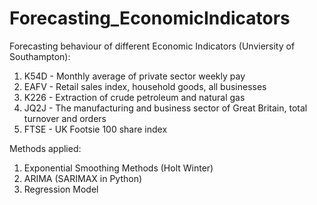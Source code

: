 # Forecasting_EconomicIndicators

Forecasting behaviour of different Economic Indicators (Unviersity of Southampton):
1. K54D - Monthly average of private sector weekly pay
2. EAFV - Retail sales index, household goods, all businesses
3. K226 - Extraction of crude petroleum and natural gas
4. JQ2J - The manufacturing and business sector of Great Britain, total turnover and orders
5. FTSE - UK Footsie 100 share index

Methods applied:
1. Exponential Smoothing Methods (Holt Winter)
2. ARIMA (SARIMAX in Python)
3. Regression Model
